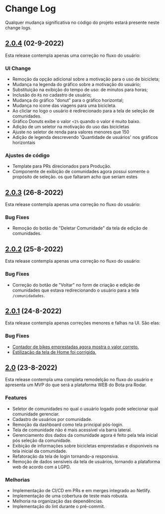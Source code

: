 # Change Log

Qualquer mudança significativa no código do projeto estará presente neste change logs.

## [2.0.4](https://github.com/Ameciclo/botaprarodar-web/compare/2.0.3...2.0.4) (02-9-2022)

Esta release contempla apenas uma correção no fluxo do usuário:

### UI Change

- Remoção da opção adicional sobre a motivação para o uso de bicicleta;
- Mudança na legenda do gráfico sobre a motivação do usuário;
- Substituição na exibição do tempo de uso: de minutos para horas; 
- Inclusão do `R$` no cadastro de usuário;
- Mudança do gráfico "donut" para o gráfico horizontal;
- Mudança no icone das viagens para uma bicicleta.
- Ao cliclar no logo o usuário é redirecionado para a tela de seleção de comunidades.
- Gráfico Donuts exibe o valor `<1%` quando o valor é muito baixo.
- Adição de um seletor na motivação do uso das bicicletas
- Ajuste no seletor de renda para valores menores que 150
- Adição de legenda descrevendo 'Quantidade de usuários' nos gráficos horizontais

### Ajustes de código

- Template para PRs direcionados para Produção.
- Componente de exibição de comunidades agora possui somente o propósito de seleção.
os que faltaram acho que seriam estes


## [2.0.3](https://github.com/Ameciclo/botaprarodar-web/compare/2.0.2...2.0.3) (26-8-2022)

Esta release contempla apenas uma correção no fluxo do usuário:

### Bug Fixes

- Remoção do botão de "Deletar Comunidade" da tela de edição de comunidades.

## [2.0.2](https://github.com/Ameciclo/botaprarodar-web/compare/2.0.1...2.0.2) (25-8-2022)

Esta release contempla apenas uma correção no fluxo do usuário:

### Bug Fixes

- Correção do botão de "Voltar" no form de criação e edição de comunidades que estava redirecionando o usuário para a tela `/comunidadades`.

## [2.0.1](https://github.com/Ameciclo/botaprarodar-web/releases/tag/2.0.1) (24-8-2022)

Esta release contempla apenas correções menores e falhas na UI. São elas:

### Bug Fixes

- [Contador de bikes emprestadas agora mostra o valor correto.](https://github.com/Ameciclo/botaprarodar-web/pull/47)
- [Estilização da tela de Home foi corrigida.](https://github.com/Ameciclo/botaprarodar-web/pull/46)

## [2.0](https://github.com/Ameciclo/botaprarodar-web/releases/tag/2.0) (23-8-2022)

Esta release contempla uma completa remodelção no fluxo do usuário e apresenta um MVP do que será a plataforma WEB do Bota pra Rodar.

### Features

- Seletor de comunidades no qual o usuário logado pode selecionar qual comunidade gerenciar.
- Cadastro de usuários por comunidade.
- Remoção da dashboard como tela principal pós-login.
- Tela de comunidade não é mais acessível via barra lateral.
- Gerenciamento dos dados da comunidade agora é feito pela tela inicial pós seleção da comunidade.
- Exibição de informações sobre bicicletas emprestadas e disponiveis na tela inicial da comunidade.
- Refatoração da tela de login tornando-a responsiva.
- Remoção de dados sensíveis da tela de usuários, tornando a plataforma web de acordo com a LGPD.

### Melhorias

- Implementação de CI/CD em PRs e em merges integrado ao Netlify.
- Implementação de uma cobertura de teste mais robusta.
- Melhoria na organização das dependências.
- Implementação do lint durante o pré-commit.
